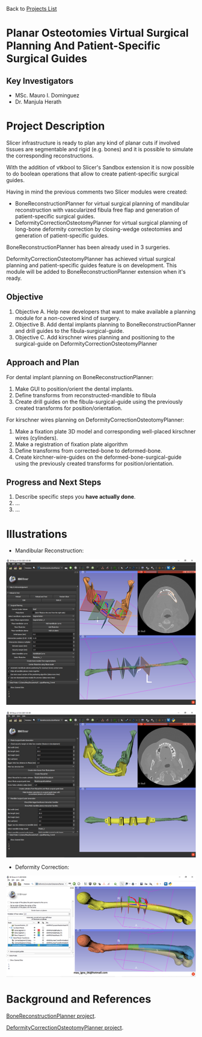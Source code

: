 Back to [Projects List](../../README.md#ProjectsList)

# Planar Osteotomies Virtual Surgical Planning And Patient-Specific Surgical Guides

## Key Investigators

- MSc. Mauro I. Dominguez
- Dr. Manjula Herath

# Project Description

Slicer infrastructure is ready to plan any kind of planar cuts if involved tissues are segmentable and rigid (e.g. bones) and it is possible to simulate the corresponding reconstructions.

With the addition of vtkbool to Slicer's Sandbox extension it is now possible to do boolean operations that allow to create patient-specific surgical guides.

Having in mind the previous comments two Slicer modules were created:
- BoneReconstructionPlanner for virtual surgical planning of mandibular reconstruction with vascularized fibula free flap and generation of patient-specific surgical guides.
- DeformityCorrectionOsteotomyPlanner for virtual surgical planning of long-bone deformity correction by closing-wedge osteotomies and generation of patient-specific guides.

BoneReconstructionPlanner has been already used in 3 surgeries.

DeformityCorrectionOsteotomyPlanner has achieved virtual surgical planning and patient-specific guides feature is on development. This module will be added to BoneReconstructionPlanner extension when it's ready. 

## Objective

<!-- Describe here WHAT you would like to achieve (what you will have as end result). -->

1. Objective A. Help new developers that want to make available a planning module for a non-covered kind of surgery.
1. Objective B. Add dental implants planning to BoneReconstructionPlanner and drill guides to the fibula-surgical-guide.
1. Objective C. Add kirschner wires planning and positioning to the surgical-guide on DeformityCorrectionOsteotomyPlanner

## Approach and Plan

<!-- Describe here HOW you would like to achieve the objectives stated above. -->

For dental implant planning on BoneReconstructionPlanner:
1. Make GUI to position/orient the dental implants.
1. Define transforms from reconstructed-mandible to fibula 
1. Create drill guides on the fibula-surgical-guide using the previously created transforms for position/orientation.

For kirschner wires planning on DeformityCorrectionOsteotomyPlanner:
1. Make a fixation plate 3D model and corresponding well-placed kirschner wires (cylinders).
1. Make a registration of fixation plate algorithm
1. Define transforms from corrected-bone to deformed-bone.
1. Create kirchner-wire-guides on the deformed-bone-surgical-guide using the previously created transforms for position/orientation.

## Progress and Next Steps

<!-- Update this section as you make progress, describing of what you have ACTUALLY DONE. If there are specific steps that you could not complete then you can describe them here, too. -->

1. Describe specific steps you **have actually done**.
1. ...
1. ...

# Illustrations

<!-- Add pictures and links to videos that demonstrate what has been accomplished.
![Description of picture](Example2.jpg)
![Some more images](Example2.jpg)
-->

- Mandibular Reconstruction:

![](screenshotPlanningMandibularReconstruction.png)

![](screenshotPatientSpecificSurgicalGuidesMandibularReconstruction.png)

- Deformity Correction:

![](screenshotPlanningDeformityCorrection.png)

# Background and References

<!-- If you developed any software, include link to the source code repository. If possible, also add links to sample data, and to any relevant publications. -->

[BoneReconstructionPlanner project](https://github.com/SlicerIGT/SlicerBoneReconstructionPlanner).

[DeformityCorrectionOsteotomyPlanner project](https://github.com/mauigna06/SlicerDeformityCorrectionOsteotomyPlanner).

